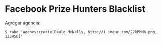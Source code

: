 # Facebook Prize Hunters Blacklist

Agregar agencia:

    $ rake 'agency:create[Paulo McNally, http://i.imgur.com/22kPhMh.png, 123456]'